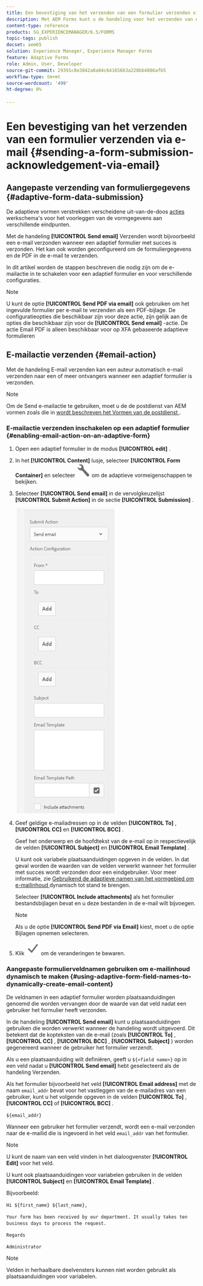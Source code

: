 ```yaml
---
title: Een bevestiging van het verzenden van een formulier verzenden via e-mail
description: Met AEM Forms kunt u de handeling voor het verzenden van e-mail configureren. Hiermee wordt een bevestiging verzonden naar een gebruiker bij het verzenden van het formulier.
content-type: reference
products: SG_EXPERIENCEMANAGER/6.5/FORMS
topic-tags: publish
docset: aem65
solution: Experience Manager, Experience Manager Forms
feature: Adaptive Forms
role: Admin, User, Developer
source-git-commit: 29391c8e3042a8a04c64165663a228bb4886afb5
workflow-type: tm+mt
source-wordcount: '499'
ht-degree: 0%

---
```


# Een bevestiging van het verzenden van een formulier verzenden via e-mail {#sending-a-form-submission-acknowledgement-via-email}

## Aangepaste verzending van formuliergegevens {#adaptive-form-data-submission}

De adaptieve vormen verstrekken verscheidene uit-van-de-doos [ acties ](../../forms/using/configuring-submit-actions.md) werkschema&#39;s voor het voorleggen van de vormgegevens aan verschillende eindpunten.

Met de handeling **[!UICONTROL Send email]** Verzenden wordt bijvoorbeeld een e-mail verzonden wanneer een adaptief formulier met succes is verzonden. Het kan ook worden geconfigureerd om de formuliergegevens en de PDF in de e-mail te verzenden.

In dit artikel worden de stappen beschreven die nodig zijn om de e-mailactie in te schakelen voor een adaptief formulier en voor verschillende configuraties.

>[!NOTE]
>
>U kunt de optie **[!UICONTROL Send PDF via email]** ook gebruiken om het ingevulde formulier per e-mail te verzenden als een PDF-bijlage. De configuratieopties die beschikbaar zijn voor deze actie, zijn gelijk aan de opties die beschikbaar zijn voor de **[!UICONTROL Send email]** -actie. De actie Email PDF is alleen beschikbaar voor op XFA gebaseerde adaptieve formulieren

## E-mailactie verzenden {#email-action}

Met de handeling E-mail verzenden kan een auteur automatisch e-mail verzenden naar een of meer ontvangers wanneer een adaptief formulier is verzonden.

>[!NOTE]
>
>Om de Send e-mailactie te gebruiken, moet u de de postdienst van AEM vormen zoals die in [ wordt beschreven het Vormen van de postdienst ](/help/sites-administering/notification.md#configuring-the-mail-service).

### E-mailactie verzenden inschakelen op een adaptief formulier {#enabling-email-action-on-an-adaptive-form}

1. Open een adaptief formulier in de modus **[!UICONTROL edit]** .

1. In het **[!UICONTROL Content]** lusje, selecteer **[!UICONTROL Form Container]** en selecteer ![ vormen ](assets/configure-icon.svg) om de adaptieve vormeigenschappen te bekijken.

1. Selecteer **[!UICONTROL Send email]** in de vervolgkeuzelijst **[!UICONTROL Submit Action]** in de sectie **[!UICONTROL Submission]** .

   ![ voorlegt acties ](assets/submission-actions.png)

1. Geef geldige e-mailadressen op in de velden **[!UICONTROL To]** , **[!UICONTROL CC]** en **[!UICONTROL BCC]** .

   Geef het onderwerp en de hoofdtekst van de e-mail op in respectievelijk de velden **[!UICONTROL Subject]** en **[!UICONTROL Email Template]** .

   U kunt ook variabele plaatsaanduidingen opgeven in de velden. In dat geval worden de waarden van de velden verwerkt wanneer het formulier met succes wordt verzonden door een eindgebruiker. Voor meer informatie, zie [ Gebruikend de adaptieve namen van het vormgebied om e-mailinhoud ](../../forms/using/form-submission-receipt-via-email.md#p-using-adaptive-form-field-names-to-dynamically-create-email-content-p) dynamisch tot stand te brengen.

   Selecteer **[!UICONTROL Include attachments]** als het formulier bestandsbijlagen bevat en u deze bestanden in de e-mail wilt bijvoegen.

   >[!NOTE]
   >
   >Als u de optie **[!UICONTROL Send PDF via Email]** kiest, moet u de optie Bijlagen opnemen selecteren.

1. Klik ![ sparen ](assets/save_icon.svg) om de veranderingen te bewaren.

### Aangepaste formulierveldnamen gebruiken om e-mailinhoud dynamisch te maken {#using-adaptive-form-field-names-to-dynamically-create-email-content}

De veldnamen in een adaptief formulier worden plaatsaanduidingen genoemd die worden vervangen door de waarde van dat veld nadat een gebruiker het formulier heeft verzonden.

In de handeling **[!UICONTROL Send email]** kunt u plaatsaanduidingen gebruiken die worden verwerkt wanneer de handeling wordt uitgevoerd. Dit betekent dat de kopteksten van de e-mail (zoals **[!UICONTROL To]** , **[!UICONTROL CC]** , **[!UICONTROL BCC]** , **[!UICONTROL Subject]** ) worden gegenereerd wanneer de gebruiker het formulier verzendt.

Als u een plaatsaanduiding wilt definiëren, geeft u `${<field name>}` op in een veld nadat u **[!UICONTROL Send email]** hebt geselecteerd als de handeling Verzenden.

Als het formulier bijvoorbeeld het veld **[!UICONTROL Email address]** met de naam `email_addr` bevat voor het vastleggen van de e-mailadres van een gebruiker, kunt u het volgende opgeven in de velden **[!UICONTROL To]** , **[!UICONTROL CC]** of **[!UICONTROL BCC]** .

`${email_addr}`

Wanneer een gebruiker het formulier verzendt, wordt een e-mail verzonden naar de e-mailid die is ingevoerd in het veld `email_addr` van het formulier.

>[!NOTE]
>
>U kunt de naam van een veld vinden in het dialoogvenster **[!UICONTROL Edit]** voor het veld.

U kunt ook plaatsaanduidingen voor variabelen gebruiken in de velden **[!UICONTROL Subject]** en **[!UICONTROL Email Template]** .

Bijvoorbeeld:

`Hi ${first_name} ${last_name},`

`Your form has been received by our department. It usually takes ten business days to process the request.`

`Regards`

`Administrator`

>[!NOTE]
>
>Velden in herhaalbare deelvensters kunnen niet worden gebruikt als plaatsaanduidingen voor variabelen.
